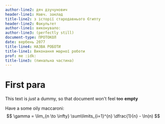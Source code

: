 ```yaml
---
author-line2: дяч дзучунович
header-line1: Навч. заклад
title-line2: з історії стародавнього Єгипту
header-line2: Факультет
author-line1: виконувало:
author-line3: (perfectly still)
document-type: ПРОТОКОЛ
date: вербень 2077
title-line4: НАЗВА РОБОТИ
title-line1: Виконання марної роботи
prof: me :idk:
title-line3: (пинальна частина)
---
```


# First para

This text is *just* a dummy, so that document won't feel ~~too~~ **empty**

Have a some oily maccaroni:
$$
\gamma = \lim_{n \to \infty} \sum\limits_{i=1}^{n} \dfrac{1}{n} - \ln(n)
$$